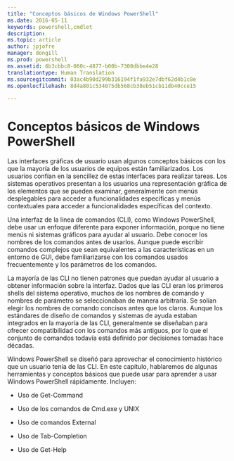 ```yaml
---
title: "Conceptos básicos de Windows PowerShell"
ms.date: 2016-05-11
keywords: powershell,cmdlet
description: 
ms.topic: article
author: jpjofre
manager: dongill
ms.prod: powershell
ms.assetid: 6b3cbbc8-060c-4877-b00b-7300dbbe4e28
translationtype: Human Translation
ms.sourcegitcommit: 03ac4b90d299b316194f1fa932e7dbf62d4b1c8e
ms.openlocfilehash: 8d4a801c534075db568cb38eb51cb11db40cce15

---
```


# Conceptos básicos de Windows PowerShell
Las interfaces gráficas de usuario usan algunos conceptos básicos con los que la mayoría de los usuarios de equipos están familiarizados. Los usuarios confían en la sencillez de estas interfaces para realizar tareas. Los sistemas operativos presentan a los usuarios una representación gráfica de los elementos que se pueden examinar, generalmente con menús desplegables para acceder a funcionalidades específicas y menús contextuales para acceder a funcionalidades específicas del contexto.

Una interfaz de la línea de comandos (CLI), como Windows PowerShell, debe usar un enfoque diferente para exponer información, porque no tiene menús ni sistemas gráficos para ayudar al usuario. Debe conocer los nombres de los comandos antes de usarlos. Aunque puede escribir comandos complejos que sean equivalentes a las características en un entorno de GUI, debe familiarizarse con los comandos usados frecuentemente y los parámetros de los comandos.

La mayoría de las CLI no tienen patrones que puedan ayudar al usuario a obtener información sobre la interfaz. Dados que las CLI eran los primeros shells del sistema operativo, muchos de los nombres de comando y nombres de parámetro se seleccionaban de manera arbitraria. Se solían elegir los nombres de comando concisos antes que los claros. Aunque los estándares de diseño de comandos y sistemas de ayuda estaban integrados en la mayoría de las CLI, generalmente se diseñaban para ofrecer compatibilidad con los comandos más antiguos, por lo que el conjunto de comandos todavía está definido por decisiones tomadas hace décadas.

Windows PowerShell se diseñó para aprovechar el conocimiento histórico que un usuario tenía de las CLI. En este capítulo, hablaremos de algunas herramientas y conceptos básicos que puede usar para aprender a usar Windows PowerShell rápidamente. Incluyen:

-   Uso de Get\-Command

-   Uso de los comandos de Cmd.exe y UNIX

-   Uso de comandos External

-   Uso de Tab\-Completion

-   Uso de Get\-Help




<!--HONumber=Jun16_HO4-->


